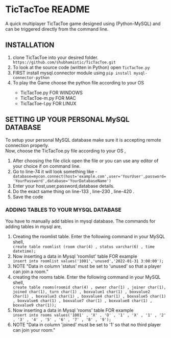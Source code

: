 <h1>TicTacToe README</h1>

<p>A quick multiplayer TicTacToe game designed using (Python-MySQL) and can be triggered directly from the command line.</p>

<h2>INSTALLATION</h2>

<ol>
    <li>clone TicTacToe into your desired folder.</li>
    <code>https://github.com/shubhamistic/TicTacToe.git</code>
    <li>To look at the source code (written in Python) open <code>TicTacToe.py</code></li>
    <li>FIRST install mysql.connector module using <code>pip install mysql-connector-python</code> </li>
    <li>To play the Game choose the python file according to your OS</li>
    <ul> 
        <li>TicTacToe.py FOR WINDOWS</li>
        <li>TicTacToe-m.py FOR MAC</li>
        <li>TicTacToe-l.py FOR LINUX</li>
    </ul>      
</ol>

<h2>SETTING UP YOUR PERSONAL MySQL DATABASE</h2>

<p>To setup your personal MySQL database make sure it is accepting remote connection properly.
    <br>
    Now, choose the TicTacToe.py file according to your OS ,
</p>
    <ol>
        <li>After choosing the file click open the file or you can use any editor of your choice if on command line.</li>
        <li>Go to line-74 it will look something like - </li>
        <code>database=mycon.connect(host='example.com',user='YourUser',password='YourPassword',database='YourDatabaseName')</code>
        <li>Enter your host,user,password,database details.</li>
        <li>Do the exact same thing on line-133 , line-230 , line-420 .</li>
        <li>Save the code</li>
    </ol>

<h3>ADDING TABLES TO YOUR MYSQL DATABASE</h3>

<p>You have to manually add tables in mysql database. The commands for adding tables in mysql are,</p>
    <ol>
        <li>Creating the roomlist table. Enter the following command in your MySQL shell,</li>
            <code>create table roomlist (room char(4) , status varchar(6) , time datetime);</code>
        <li>Now inserting a data in Mysql 'roomlist' table FOR example</li>
            <code>insert into roomlist values('1001','unused','2022-01-31 3:08:00');</code>
        <li>NOTE "Data in column 'status' must be set to 'unused' so that a player can join a room."</li>
        <li>creating the rooms table. Enter the following command in your MySQL shell,</li>
            <code>create table rooms(roomid char(4) , owner char(1) , joiner char(1), joined char(1), turn char(1) , boxvalue1 char(1) , boxvalue2 char(1) , boxvalue3 char(1) , boxvalue4 char(1) , boxvalue5 char(1) , boxvalue6 char(1) , boxvalue7 char(1) , boxvalue8 char(1) , boxvalue9 char(1));</code>
        <li>Now inserting a data in Mysql 'rooms' table FOR example</li>
            <code>insert into rooms values('1001' , 'X' , 'O' , '1' , 'X' , '1' , '2' , '3' , '4' , '5' , '6' , '7' , '8' , '9');</code>
        <li>NOTE "Data in column 'joined' must be set to '1' so that no third player can join your room."</li>
    </ol>
